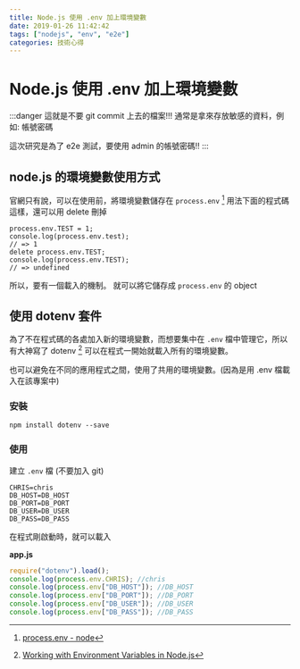 ```yaml
---
title: Node.js 使用 .env 加上環境變數
date: 2019-01-26 11:42:42
tags: ["nodejs", "env", "e2e"]
categories: 技術心得
---
```


# Node.js 使用 .env 加上環境變數

:::danger
這就是不要 git commit 上去的檔案!!!
通常是拿來存放敏感的資料，例如: 帳號密碼

這次研究是為了 e2e 測試，要使用 admin 的帳號密碼!!
:::

## node.js 的環境變數使用方式

官網只有說，可以在使用前，將環境變數儲存在 `process.env` [^node]
用法下面的程式碼這樣，還可以用 delete 刪掉

```javascript=
process.env.TEST = 1;
console.log(process.env.test);
// => 1
delete process.env.TEST;
console.log(process.env.TEST);
// => undefined
```

所以，要有一個載入的機制。
就可以將它儲存成 `process.env` 的 object

## 使用 dotenv 套件

為了不在程式碼的各處加入新的環境變數，而想要集中在 `.env` 檔中管理它，所以有大神寫了 dotenv [^dotenv] 可以在程式一開始就載入所有的環境變數。

也可以避免在不同的應用程式之間，使用了共用的環境變數。(因為是用 .env 檔載入在該專案中)

### 安裝

```shell
npm install dotenv --save
```

### 使用

建立 `.env` 檔 (不要加入 git)

```
CHRIS=chris
DB_HOST=DB_HOST
DB_PORT=DB_PORT
DB_USER=DB_USER
DB_PASS=DB_PASS
```

在程式剛啟動時，就可以載入

**app.js**

```javascript
require("dotenv").load();
console.log(process.env.CHRIS); //chris
console.log(process.env["DB_HOST"]); //DB_HOST
console.log(process.env["DB_PORT"]); //DB_PORT
console.log(process.env["DB_USER"]); //DB_USER
console.log(process.env["DB_PASS"]); //DB_PASS
```

<!-- prettier-ignore-start -->
[^node]: [process.env - node](https://nodejs.org/docs/latest-v8.x/api/process.html#process_process_env)
[^dotenv]: [Working with Environment Variables in Node.js](https://www.twilio.com/blog/2017/08/working-with-environment-variables-in-node-js.html)
<!-- prettier-ignore-end -->
